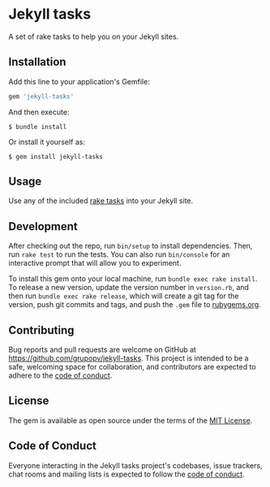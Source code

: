 # Jekyll tasks

A set of rake tasks to help you on your Jekyll sites.

## Installation

Add this line to your application's Gemfile:

```ruby
gem 'jekyll-tasks'
```

And then execute:

    $ bundle install

Or install it yourself as:

    $ gem install jekyll-tasks

## Usage

Use any of the included [rake tasks](https://github.com/grupopv/jekyll-tasks/tree/master/lib/jekyll/tasks/) into your Jekyll site.

## Development

After checking out the repo, run `bin/setup` to install dependencies. Then, run `rake test` to run the tests. You can also run `bin/console` for an interactive prompt that will allow you to experiment.

To install this gem onto your local machine, run `bundle exec rake install`. To release a new version, update the version number in `version.rb`, and then run `bundle exec rake release`, which will create a git tag for the version, push git commits and tags, and push the `.gem` file to [rubygems.org](https://rubygems.org).

## Contributing

Bug reports and pull requests are welcome on GitHub at https://github.com/grupopv/jekyll-tasks. This project is intended to be a safe, welcoming space for collaboration, and contributors are expected to adhere to the [code of conduct](https://github.com/grupopv/jekyll-tasks/blob/master/CODE_OF_CONDUCT.md).


## License

The gem is available as open source under the terms of the [MIT License](https://opensource.org/licenses/MIT).

## Code of Conduct

Everyone interacting in the Jekyll tasks project's codebases, issue trackers, chat rooms and mailing lists is expected to follow the [code of conduct](https://github.com/grupopv/jekyll-tasks/blob/master/CODE_OF_CONDUCT.md).
